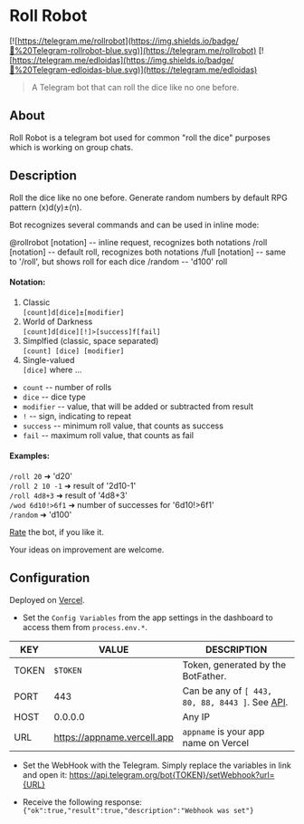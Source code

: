 Roll Robot
==========

[![https://telegram.me/rollrobot](https://img.shields.io/badge/💬%20Telegram-rollrobot-blue.svg)](https://telegram.me/rollrobot)
[![https://telegram.me/edloidas](https://img.shields.io/badge/💬%20Telegram-edloidas-blue.svg)](https://telegram.me/edloidas)

> A Telegram bot that can roll the dice like no one before.

## About ##

Roll Robot is a telegram bot used for common "roll the dice" purposes which is working on group chats.

## Description ##

Roll the dice like no one before. Generate random numbers by default RPG pattern (x)d(y)±(n).

Bot recognizes several commands and can be used in inline mode:

@rollrobot [notation] -- inline request, recognizes both notations
/roll [notation] -- default roll, recognizes both notations
/full [notation] -- same to '/roll', but shows roll for each dice
/random -- 'd100' roll

#### Notation: ####
1. Classic<br/>
    `[count]d[dice]±[modifier]`
2. World of Darkness<br/>
    `[count]d[dice][!]>[success]f[fail]`
3. Simplfied (classic, space separated)<br/>
    `[count] [dice] [modifier]`
4. Single-valued<br/>
    `[dice]`
where ...
  * `count` -- number of rolls
  * `dice` -- dice type
  * `modifier` -- value, that will be added or subtracted from result
  * `!` -- sign, indicating to repeat
  * `success` -- minimum roll value, that counts as success
  * `fail` -- maximum roll value, that counts as fail

#### Examples: ####
`/roll 20` ➜ 'd20'<br/>
`/roll 2 10 -1` ➜ result of '2d10-1'<br/>
`/roll 4d8+3` ➜ result of '4d8+3'<br/>
`/wod 6d10!>6f1` ➜ number of successes for '6d10!>6f1'<br/>
`/random` ➜ 'd100'

[Rate](https://telegram.me/storebot?start=rollrobot) the bot, if you like it.

Your ideas on improvement are welcome.

## Configuration ##

Deployed on [Vercel](https://heroku.com).

* Set the `Config Variables` from the app settings in the dashboard to access them from `process.env.*`.

| KEY   | VALUE     | DESCRIPTION |
| ----- | --------- | ----------- |
| TOKEN | `$TOKEN`  | Token, generated by the BotFather. |
| PORT  | 443       | Can be any of `[ 443, 80, 88, 8443 ]`. See [API](https://core.telegram.org/bots/api#setwebhook). |
| HOST  | 0.0.0.0   | Any IP |
| URL   | https://appname.vercell.app | `appname` is your app name on Vercel |

* Set the WebHook with the Telegram. Simply replace the variables in link and open it: https://api.telegram.org/bot{TOKEN}/setWebhook?url={URL}

* Receive the following response: `{"ok":true,"result":true,"description":"Webhook was set"}`
